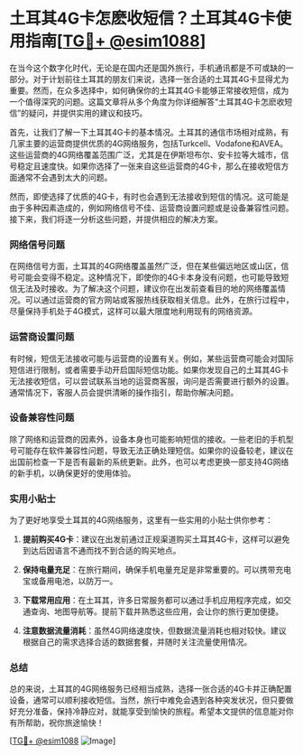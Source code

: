 # 土耳其4G卡怎麽收短信？土耳其4G卡使用指南[[TG💪+ @esim1088](https://t.me/s/esim1088)]

在当今这个数字化时代，无论是在国内还是国外旅行，手机通讯都是不可或缺的一部分。对于计划前往土耳其的朋友们来说，选择一张合适的土耳其4G卡显得尤为重要。然而，在众多选择中，如何确保你的土耳其4G卡能够正常接收短信，成为一个值得深究的问题。这篇文章将从多个角度为你详细解答“土耳其4G卡怎麽收短信”的疑问，并提供实用的建议和技巧。

首先，让我们了解一下土耳其4G卡的基本情况。土耳其的通信市场相对成熟，有几家主要的运营商提供优质的4G网络服务，包括Turkcell、Vodafone和AVEA。这些运营商的4G网络覆盖范围广泛，尤其是在伊斯坦布尔、安卡拉等大城市，信号稳定且速度快。如果你选择了一张来自这些运营商的4G卡，那么在接收短信方面通常不会遇到太大的问题。

然而，即使选择了优质的4G卡，有时也会遇到无法接收到短信的情况。这可能是由于多种因素造成的，例如网络信号不佳、运营商设置问题或是设备兼容性问题。接下来，我们将逐一分析这些问题，并提供相应的解决方案。

### 网络信号问题

在网络信号方面，土耳其的4G网络覆盖虽然广泛，但在某些偏远地区或山区，信号可能会变得不稳定。这种情况下，即使你的4G卡本身没有问题，也可能导致短信无法及时接收。为了解决这个问题，建议你在出发前查看目的地的网络覆盖情况。可以通过运营商的官方网站或客服热线获取相关信息。此外，在旅行过程中，尽量保持手机处于4G模式，这样可以最大限度地利用现有的网络资源。

### 运营商设置问题

有时候，短信无法接收可能与运营商的设置有关。例如，某些运营商可能会对国际短信进行限制，或者需要手动开启国际短信功能。如果你发现自己的土耳其4G卡无法接收短信，可以尝试联系当地的运营商客服，询问是否需要进行额外的设置。通常情况下，客服人员会提供清晰的操作指引，帮助你解决问题。

### 设备兼容性问题

除了网络和运营商的因素外，设备本身也可能影响短信的接收。一些老旧的手机型号可能存在软件兼容性问题，导致无法正确处理短信。如果你的设备较老，建议在出国前检查一下是否有最新的系统更新。此外，也可以考虑更换一部支持4G网络的新手机，以确保更好的使用体验。

### 实用小贴士

为了更好地享受土耳其的4G网络服务，这里有一些实用的小贴士供你参考：

1. **提前购买4G卡**：建议在出发前通过正规渠道购买土耳其4G卡，这样可以避免到达后因语言不通而找不到合适的购买地点。
   
2. **保持电量充足**：在旅行期间，确保手机电量充足是非常重要的。可以携带充电宝或备用电池，以防万一。

3. **下载常用应用**：在土耳其，许多日常服务都可以通过手机应用程序完成，如交通查询、地图导航等。提前下载并熟悉这些应用，会让你的旅行更加便捷。

4. **注意数据流量消耗**：虽然4G网络速度快，但数据流量消耗也相对较快。建议根据自己的需求选择合适的数据套餐，并随时关注流量使用情况。

### 总结

总的来说，土耳其的4G网络服务已经相当成熟，选择一张合适的4G卡并正确配置设备，通常可以顺利接收短信。当然，旅行中难免会遇到各种突发状况，但只要做好充分准备，保持冷静应对，就能享受到愉快的旅程。希望本文提供的信息能对你有所帮助，祝你旅途愉快！

[[TG💪+ @esim1088](https://t.me/s/esim1088) ![Image](https://i.postimg.cc/4NQfJmqS/Snipaste-2025-05-13-00-14-12.png)]